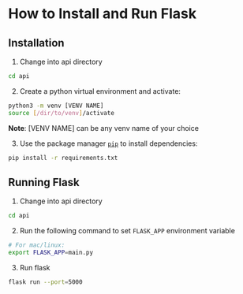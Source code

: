 How to Install and Run Flask
======

## Installation
1. Change into api directory

```bash
cd api
```

2. Create a python virtual environment and activate:

```bash
python3 -m venv [VENV NAME]
source [/dir/to/venv]/activate
```

**Note**: [VENV NAME] can be any venv name of your choice


3. Use the package manager [`pip`](https://pip.pypa.io/en/stable/) to install dependencies:

```bash
pip install -r requirements.txt
```

## Running Flask
1. Change into api directory
```bash
cd api
```
2. Run the following command to set `FLASK_APP` environment variable
```bash
# For mac/linux:
export FLASK_APP=main.py
```
3. Run flask
```bash
flask run --port=5000
```